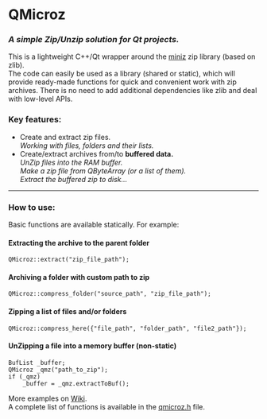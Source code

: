 # QMicroz
### _A simple Zip/Unzip solution for Qt projects._
This is a lightweight C++/Qt wrapper around the [miniz](https://github.com/richgel999/miniz) zip library (based on zlib).\
The code can easily be used as a library (shared or static), which will provide ready-made functions for quick and convenient work with zip archives.
There is no need to add additional dependencies like zlib and deal with low-level APIs.

### Key features:
* Create and extract zip files.\
    _Working with files, folders and their lists._
* Create/extract archives from/to **buffered data.**\
    _UnZip files into the RAM buffer.\
     Make a zip file from QByteArray (or a list of them).\
     Extract the buffered zip to disk..._

---
### How to use:
Basic functions are available statically.
For example:

#### Extracting the archive to the parent folder
    QMicroz::extract("zip_file_path");

#### Archiving a folder with custom path to zip
    QMicroz::compress_folder("source_path", "zip_file_path");

#### Zipping a list of files and/or folders
    QMicroz::compress_here({"file_path", "folder_path", "file2_path"});

#### UnZipping a file into a memory buffer (non-static)
```
BufList _buffer;
QMicroz _qmz("path_to_zip");
if (_qmz)
    _buffer = _qmz.extractToBuf();
```

More examples on [Wiki](https://github.com/artemvlas/qmicroz/wiki/Usage-examples).\
A complete list of functions is available in the [qmicroz.h](src/qmicroz.h) file.
